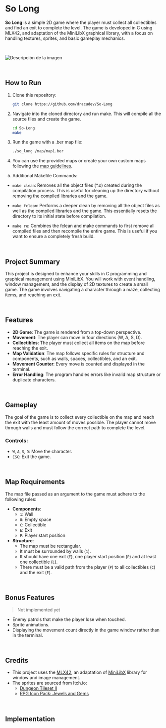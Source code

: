# So Long

**So Long** is a simple 2D game where the player must collect all collectibles and find an exit to complete the level. The game is developed in C using MLX42, and adaptation of the MiniLibX graphical library, with a focus on handling textures, sprites, and basic gameplay mechanics.

<br>

![Descripción de la imagen](https://private-user-images.githubusercontent.com/147188123/380523638-0e2db797-a975-434d-a37a-2cbdf99a9aae.png?jwt=eyJhbGciOiJIUzI1NiIsInR5cCI6IkpXVCJ9.eyJpc3MiOiJnaXRodWIuY29tIiwiYXVkIjoicmF3LmdpdGh1YnVzZXJjb250ZW50LmNvbSIsImtleSI6ImtleTUiLCJleHAiOjE3MzAwNTY1NzgsIm5iZiI6MTczMDA1NjI3OCwicGF0aCI6Ii8xNDcxODgxMjMvMzgwNTIzNjM4LTBlMmRiNzk3LWE5NzUtNDM0ZC1hMzdhLTJjYmRmOTlhOWFhZS5wbmc_WC1BbXotQWxnb3JpdGhtPUFXUzQtSE1BQy1TSEEyNTYmWC1BbXotQ3JlZGVudGlhbD1BS0lBVkNPRFlMU0E1M1BRSzRaQSUyRjIwMjQxMDI3JTJGdXMtZWFzdC0xJTJGczMlMkZhd3M0X3JlcXVlc3QmWC1BbXotRGF0ZT0yMDI0MTAyN1QxOTExMThaJlgtQW16LUV4cGlyZXM9MzAwJlgtQW16LVNpZ25hdHVyZT05MGU0YTE1MTA3ZTg0NmI5ZGY1MmI0N2JkOTIzMTdlYzIwZWNlNmIxNjkyYTkzOTk0OWY3NTZlZmU5MmU4YmFmJlgtQW16LVNpZ25lZEhlYWRlcnM9aG9zdCJ9.r-RUz5xQ_51EDbQg7hww96mZI3LJmOJqAtLDz3zyAjY)

<br>

## How to Run

1. Clone this repository:
   ```bash
   git clone https://github.com/dracudev/So-Long
   ```
2. Navigate into the cloned directory and run make. This will compile all the source files and create the game.

   ```bash
   cd So-Long
   make
   ```
   
3. Run the game with a .ber map file:
   ```bash
   ./so_long /map/map1.ber
   ```   
4. You can use the provided maps or create your own custom maps following the [map guidelines](#map-requirements).

5. Additional Makefile Commands:

  - `make clean`: Removes all the object files (*.o) created during the compilation process. This is useful for cleaning up the directory without removing the compiled libraries and the game.
    
  - `make fclean`: Performs a deeper clean by removing all the object files as well as the compiled libraries and the game. This essentially resets the directory to its initial state before compilation.

  - `make re`: Combines the fclean and make commands to first remove all compiled files and then recompile the entire game. This is useful if you want to ensure a completely fresh build.

<br>

## Project Summary

This project is designed to enhance your skills in C programming and graphical management using MiniLibX. You will work with event handling, window management, and the display of 2D textures to create a small game. The game involves navigating a character through a maze, collecting items, and reaching an exit.

<br>

## Features

- **2D Game**: The game is rendered from a top-down perspective.
- **Movement**: The player can move in four directions (W, A, S, D).
- **Collectibles**: The player must collect all items on the map before reaching the exit.
- **Map Validation**: The map follows specific rules for structure and components, such as walls, spaces, collectibles, and an exit.
- **Movement Counter**: Every move is counted and displayed in the terminal.
- **Error Handling**: The program handles errors like invalid map structure or duplicate characters.

<br>

## Gameplay

The goal of the game is to collect every collectible on the map and reach the exit with the least amount of moves possible. The player cannot move through walls and must follow the correct path to complete the level.

### Controls:
- `W`, `A`, `S`, `D`: Move the character.
- `ESC`: Exit the game.

<br>

## Map Requirements

The map file passed as an argument to the game must adhere to the following rules:
- **Components**: 
  - `1`: Wall
  - `0`: Empty space
  - `C`: Collectible
  - `E`: Exit
  - `P`: Player start position
- **Structure**: 
  - The map must be rectangular.
  - It must be surrounded by walls (`1`).
  - It should have one exit (`E`), one player start position (`P`) and at least one collectible (`C`).
  - There must be a valid path from the player (`P`) to all collectibles (`C`) and the exit (`E`).

<br>

## Bonus Features
> Not implemented yet

   - Enemy patrols that make the player lose when touched.
   - Sprite animations.
   - Displaying the movement count directly in the game window rather than in the terminal.

<br>

## Credits

- This project uses the [MLX42](https://github.com/codam-coding-college/MLX42), an adaptation of [MiniLibX](https://github.com/42Paris/minilibx-linux) library for window and image management.
- The sprites are sourced from Itch.io:
   - [Dungeon Tileset II](https://0x72.itch.io/dungeontileset-ii)
   - [RPG Icon Pack: Jewels and Gems](https://clockworkraven.itch.io/rpg-icon-pack-jewels-and-gems)


<br>

## Implementation
